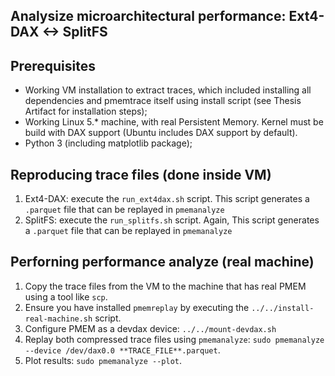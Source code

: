 ## Analysize microarchitectural performance: Ext4-DAX <-> SplitFS

## Prerequisites
- Working VM installation to extract traces, which included installing all dependencies and pmemtrace itself using install script (see Thesis Artifact for installation steps);
- Working Linux 5.* machine, with real Persistent Memory. Kernel must be build with DAX support (Ubuntu includes DAX support by default).
- Python 3 (including matplotlib package);

## Reproducing trace files (done inside VM)
1. Ext4-DAX: execute the `run_ext4dax.sh` script. This script generates a `.parquet` file that can be replayed in `pmemanalyze`
2. SplitFS: execute the `run_splitfs.sh` script. Again, This script generates a `.parquet` file that can be replayed in `pmemanalyze`

## Perforning performance analyze (real machine)
1. Copy the trace files from the VM to the machine that has real PMEM using a tool like `scp`.
2. Ensure you have installed `pmemreplay` by executing the `../../install-real-machine.sh` script.
3. Configure PMEM as a devdax device: `../../mount-devdax.sh`
4. Replay both compressed trace files using `pmemanalyze`: `sudo pmemanalyze --device /dev/dax0.0 **TRACE_FILE**.parquet`.
5. Plot results: `sudo pmemanalyze --plot`.

